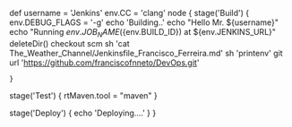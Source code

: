 def username = 'Jenkins'
env.CC = 'clang'
node {
	stage('Build') {
		env.DEBUG_FLAGS = '-g'
		echo 'Building..'
		echo "Hello Mr. ${username}"
		echo "Running ${env.JOB_NAME} (${env.BUILD_ID}) at ${env.JENKINS_URL}"
		deleteDir()
		checkout scm
		sh 'cat The_Weather_Channel/Jenkinsfile_Francisco_Ferreira.md'
		sh 'printenv'
		git url 'https://github.com/franciscofnneto/DevOps.git'
		
	}

	
stage('Test') {
	rtMaven.tool = "maven"
		}
	
stage('Deploy') {
		echo 'Deploying....'
	}
}
